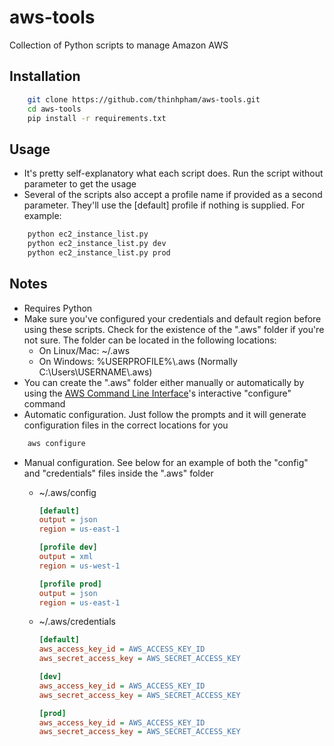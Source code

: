 # aws-tools
Collection of Python scripts to manage Amazon AWS

## Installation
```bash
    git clone https://github.com/thinhpham/aws-tools.git
    cd aws-tools
    pip install -r requirements.txt
```

## Usage
* It's pretty self-explanatory what each script does. Run the script without parameter to get the usage
* Several of the scripts also accept a profile name if provided as a second parameter. They'll use the [default] profile if nothing is supplied. For example:
```bash
    python ec2_instance_list.py
    python ec2_instance_list.py dev
    python ec2_instance_list.py prod
```

## Notes
* Requires Python
* Make sure you've configured your credentials and default region before using these scripts. Check for the existence of the ".aws" folder if you're not sure. The folder can be located in the following locations:
    * On Linux/Mac: ~/.aws
    * On Windows: %USERPROFILE%\\.aws (Normally C:\\Users\\USERNAME\\.aws)
* You can create the ".aws" folder either manually or automatically by using the [AWS Command Line Interface](https://aws.amazon.com/cli)'s interactive "configure" command
* Automatic configuration. Just follow the prompts and it will generate configuration files in the correct locations for you
```bash
    aws configure
```

* Manual configuration. See below for an example of both the "config" and "credentials" files inside the ".aws" folder
    * ~/.aws/config
        ```ini
        [default]
        output = json
        region = us-east-1
        
        [profile dev]
        output = xml
        region = us-west-1
        
        [profile prod]
        output = json
        region = us-east-1
        ```
        
    * ~/.aws/credentials
        ```ini
        [default]
        aws_access_key_id = AWS_ACCESS_KEY_ID
        aws_secret_access_key = AWS_SECRET_ACCESS_KEY

        [dev]
        aws_access_key_id = AWS_ACCESS_KEY_ID
        aws_secret_access_key = AWS_SECRET_ACCESS_KEY

        [prod]
        aws_access_key_id = AWS_ACCESS_KEY_ID
        aws_secret_access_key = AWS_SECRET_ACCESS_KEY
        ```

